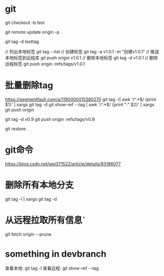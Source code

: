 # git

git checkout -b test

git remote update origin -p

git tag -d testtag

// 列出本地标签
git tag --list
// 创建标签
git tag -a v1.0.1 -m "创建v1.0.1"
// 推送本地标签到远程库
git push origin v1.0.1
// 删除本地标签
git tag -d v1.0.1
// 删除远程标签
git push origin  :refs/tags/v1.0.1

# 批量删除tag
https://segmentfault.com/a/1190000015380270
git tag -l| awk '/^.*$/ {print $1}' | xargs git tag -d
git show-ref --tag | awk '/^.*$/ {print ":" $2}' | xargs git push origin

git tag -d v0.9
git push origin :refs/tags/v0.9

git restore .

# git命令
https://blog.csdn.net/wei371522/article/details/83186077

# 删除所有本地分支
git tag -l | xargs git tag -d

# 从远程拉取所有信息`
git fetch origin --prune

# something in devbranch

查看本地: 
git tag -l
查看远程: 
git show-ref --tag
